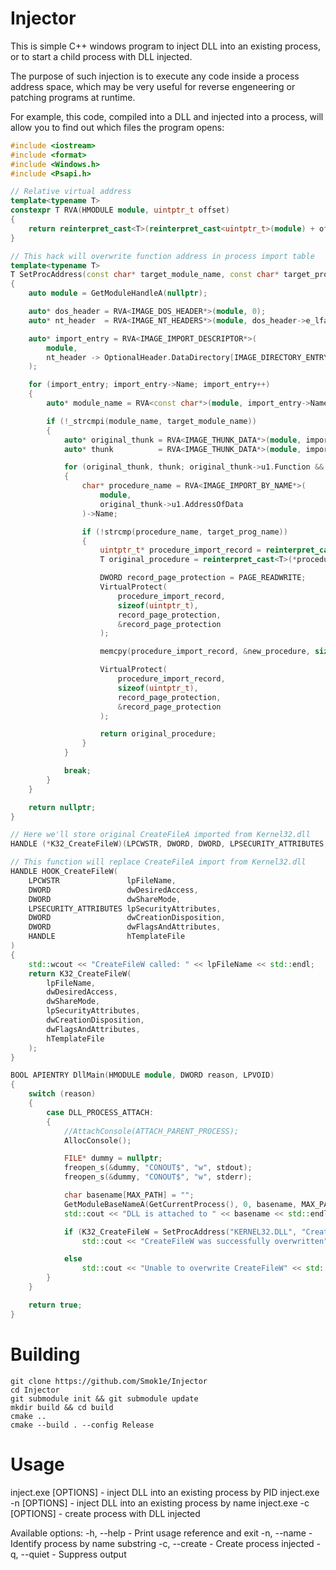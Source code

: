 # Injector
This is simple C++ windows program to inject DLL into an existing process, or to start a child process with DLL injected.

The purpose of such injection is to execute any code inside a process address space, which may be very useful for reverse engeneering or patching programs at runtime.

For example, this code, compiled into a DLL and injected into a process, will allow you to find out which files the program opens:
```c++
#include <iostream>
#include <format>
#include <Windows.h>
#include <Psapi.h>

// Relative virtual address
template<typename T>
constexpr T RVA(HMODULE module, uintptr_t offset)
{
	return reinterpret_cast<T>(reinterpret_cast<uintptr_t>(module) + offset);
}

// This hack will overwrite function address in process import table
template<typename T>
T SetProcAddress(const char* target_module_name, const char* target_prog_name, T new_procedure)
{
	auto module = GetModuleHandleA(nullptr);

	auto* dos_header = RVA<IMAGE_DOS_HEADER*>(module, 0);
	auto* nt_header  = RVA<IMAGE_NT_HEADERS*>(module, dos_header->e_lfanew);

	auto* import_entry = RVA<IMAGE_IMPORT_DESCRIPTOR*>(
		module, 
		nt_header -> OptionalHeader.DataDirectory[IMAGE_DIRECTORY_ENTRY_IMPORT].VirtualAddress
	);

	for (import_entry; import_entry->Name; import_entry++)
	{
		auto* module_name = RVA<const char*>(module, import_entry->Name);

		if (!_strcmpi(module_name, target_module_name))
		{
			auto* original_thunk = RVA<IMAGE_THUNK_DATA*>(module, import_entry->OriginalFirstThunk);
			auto* thunk          = RVA<IMAGE_THUNK_DATA*>(module, import_entry->FirstThunk        );

			for (original_thunk, thunk; original_thunk->u1.Function && thunk->u1.Function; original_thunk++, thunk++)
			{
				char* procedure_name = RVA<IMAGE_IMPORT_BY_NAME*>(
					module, 
					original_thunk->u1.AddressOfData
				)->Name;

				if (!strcmp(procedure_name, target_prog_name))
				{
					uintptr_t* procedure_import_record = reinterpret_cast<uintptr_t*>(&(thunk->u1.Function));
					T original_procedure = reinterpret_cast<T>(*procedure_import_record);

					DWORD record_page_protection = PAGE_READWRITE;
					VirtualProtect(
						procedure_import_record,
						sizeof(uintptr_t),
						record_page_protection,
						&record_page_protection
					);

					memcpy(procedure_import_record, &new_procedure, sizeof(uintptr_t));

					VirtualProtect(
						procedure_import_record,
						sizeof(uintptr_t),
						record_page_protection,
						&record_page_protection
					);

					return original_procedure;
				}
			}

			break;
		}
	}

	return nullptr;
}

// Here we'll store original CreateFileA imported from Kernel32.dll
HANDLE (*K32_CreateFileW)(LPCWSTR, DWORD, DWORD, LPSECURITY_ATTRIBUTES, DWORD, DWORD, HANDLE) = nullptr;

// This function will replace CreateFileA import from Kernel32.dll
HANDLE HOOK_CreateFileW(
	LPCWSTR               lpFileName,
	DWORD                 dwDesiredAccess,
	DWORD                 dwShareMode,
	LPSECURITY_ATTRIBUTES lpSecurityAttributes,
	DWORD                 dwCreationDisposition,
	DWORD                 dwFlagsAndAttributes,
	HANDLE                hTemplateFile
)
{
	std::wcout << "CreateFileW called: " << lpFileName << std::endl;
	return K32_CreateFileW(
		lpFileName, 
		dwDesiredAccess, 
		dwShareMode, 
		lpSecurityAttributes, 
		dwCreationDisposition, 
		dwFlagsAndAttributes, 
		hTemplateFile
	);
}

BOOL APIENTRY DllMain(HMODULE module, DWORD reason, LPVOID)
{
	switch (reason)
	{
		case DLL_PROCESS_ATTACH:
		{	
			//AttachConsole(ATTACH_PARENT_PROCESS);
			AllocConsole();

			FILE* dummy = nullptr;
			freopen_s(&dummy, "CONOUT$", "w", stdout);
			freopen_s(&dummy, "CONOUT$", "w", stderr);

			char basename[MAX_PATH] = "";
			GetModuleBaseNameA(GetCurrentProcess(), 0, basename, MAX_PATH);
			std::cout << "DLL is attached to " << basename << std::endl;

			if (K32_CreateFileW = SetProcAddress("KERNEL32.DLL", "CreateFileW", HOOK_CreateFileW))
				std::cout << "CreateFileW was successfully overwritten" << std::endl;

			else
				std::cout << "Unable to overwrite CreateFileW" << std::endl;
		}
	}

	return true;
}
```

# Building
```shell
git clone https://github.com/Smok1e/Injector
cd Injector
git submodule init && git submodule update
mkdir build && cd build
cmake ..
cmake --build . --config Release
```

# Usage                                                    
inject.exe    [OPTIONS] <PID>  <DLL> - inject DLL into an existing process by PID
inject.exe -n [OPTIONS] <NAME> <DLL> - inject DLL into an existing process by name
inject.exe -c [OPTIONS] <EXE>  <DLL> - create process with DLL injected

Available options:
  -h, --help   - Print usage reference and exit
  -n, --name   - Identify process by name substring
  -c, --create - Create process injected
  -q, --quiet  - Suppress output
